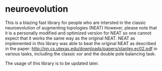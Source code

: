 # neuroevolution
This is a blazing fast library for people who are intersted in the classic neuroevolution of augmenting topologies (NEAT)
However, please note that it is a personally modified and optimized version for NEAT so one cannot expect that it works the same
way as the original NEAT.
NEAT as implemented in this library was able to beat the original NEAT as described in the paper: http://nn.cs.utexas.edu/downloads/papers/stanley.ec02.pdf
in various tasks, including the classic xor and the double pole balancing task.

The usage of this library is to be updated later.
